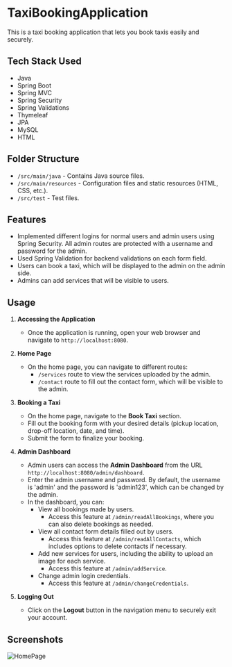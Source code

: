 # TaxiBookingApplication
This is a taxi booking application that lets you book taxis easily and securely.

## Tech Stack Used
- Java
- Spring Boot
- Spring MVC
- Spring Security
- Spring Validations
- Thymeleaf
- JPA
- MySQL
- HTML

## Folder Structure
- `/src/main/java` - Contains Java source files.
- `/src/main/resources` - Configuration files and static resources (HTML, CSS, etc.).
- `/src/test` - Test files.

## Features
- Implemented different logins for normal users and admin users using Spring Security. All admin routes are protected with a username and password for the admin.
- Used Spring Validation for backend validations on each form field.
- Users can book a taxi, which will be displayed to the admin on the admin side.
- Admins can add services that will be visible to users.

## Usage

1. **Accessing the Application**
   - Once the application is running, open your web browser and navigate to `http://localhost:8080`.

2. **Home Page**
   - On the home page, you can navigate to different routes:
     - `/services` route to view the services uploaded by the admin.
     - `/contact` route to fill out the contact form, which will be visible to the admin.

3. **Booking a Taxi**
   - On the home page, navigate to the **Book Taxi** section.
   - Fill out the booking form with your desired details (pickup location, drop-off location, date, and time).
   - Submit the form to finalize your booking.

4. **Admin Dashboard**
   - Admin users can access the **Admin Dashboard** from the URL `http://localhost:8080/admin/dashboard`.
   - Enter the admin username and password. By default, the username is 'admin' and the password is 'admin123', which can be changed by the admin.
   - In the dashboard, you can:
     - View all bookings made by users.
       - Access this feature at `/admin/readAllBookings`, where you can also delete bookings as needed.
     - View all contact form details filled out by users.
       - Access this feature at `/admin/readAllContacts`, which includes options to delete contacts if necessary.
     - Add new services for users, including the ability to upload an image for each service.
       - Access this feature at `/admin/addService`.
     - Change admin login credentials.
       - Access this feature at `/admin/changeCredentials`.


5. **Logging Out**
   - Click on the **Logout** button in the navigation menu to securely exit your account.

## Screenshots
![HomePage](https://imgur.com/a/admin-dashboard-HiBnvxC)
